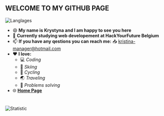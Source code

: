 ##      WELCOME TO MY GITHUB PAGE
![Langlages](https://selftaught.blog/wp-content/uploads/2019/02/wordpress-3288417_1280-e1550774413446.png)
* 😄 **My name is Krystyna and I am happy to see you here** 
* 🔭 **Currently studying web developement at HackYourFuture Belgium** 
* 📫 **If you have any qestions you can reach me:** 📥 kristina-manager@hotmail.com
* ❤️ **I love:** 
    * 💻 _Coding_
    * 🎿 _Skiing_
    * 🚴 _Cycling_
    * 🌏 _Traveling_ 
    * 🔧 _Problems solving_
 * 🌐 **[Home Page](https://krystynamil.github.io)**
 #
 ![Statistic]()
